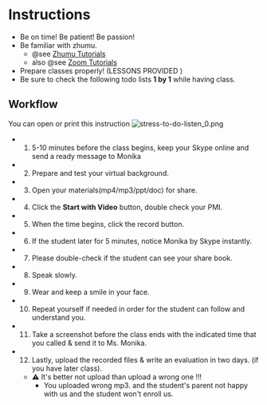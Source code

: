 # Instructions

- Be on time! Be patient! Be passion!
- Be familiar with zhumu.
  - @see  [Zhumu Tutorials](./zhumu.html)
  - also @see  [Zoom Tutorials](./zoom.html)
- Prepare classes properly! (LESSONS PROVIDED )
- Be sure to check the following todo lists **1 by 1** while having class.

## Workflow

You can open or print this instruction 
![stress-to-do-listen_0.png](https://i.loli.net/2019/09/06/v3MY6nXRqzj2Wag.png)

- 1. 5-10 minutes before the class begins, keep your Skype online and send a ready message to Monika 

- 2.  Prepare and test your virtual background. 

- 3.  Open your materials(mp4/mp3/ppt/doc) for share.

- 4. Click the **Start with Video** button, double check your PMI.

- 5. When the time begins, click the record button. 

- 6. If the student later for 5 minutes, notice Monika by Skype instantly.

- 7. Please double-check if the student can see your share book. 

- 8.  Speak slowly.

- 9.  Wear and keep a smile in your face. 

- 10. Repeat yourself if needed in order for the student can follow and understand you. 

- 11. Take a screenshot before the class ends with the indicated time that you called & send it to Ms. Monika. 

- 12. Lastly, upload the recorded files & write an evaluation in two days. (if you have later class).

  - ⚠️ It's better not upload than upload a wrong one !!!
    - You uploaded wrong mp3. and the student's parent not happy with us and the student won't enroll us.
